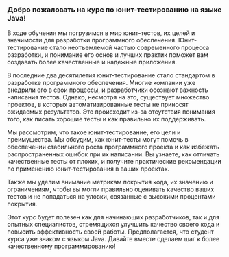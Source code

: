### Добро пожаловать на курс по юнит-тестированию на языке Java!

В ходе обучения мы погрузимся в мир юнит-тестов, их целей и значимости для разработки программного обеспечения.
Юнит-тестирование стало неотъемлемой частью современного процесса разработки, и понимание его основ и лучших практик
поможет вам создавать более качественные и надежные приложения.

В последние два десятилетия юнит-тестирование стало стандартом в разработке программного обеспечения.
Многие компании уже внедрили его в свои процессы, и разработчики осознают важность написания тестов.
Однако, несмотря на это, существует множество проектов, в которых автоматизированные тесты не приносят ожидаемых результатов.
Это происходит из-за отсутствия понимания того, как писать хорошие тесты и как правильно их поддерживать.

Мы рассмотрим, что такое юнит-тестирование, его цели и преимущества.
Мы обсудим, как юнит-тесты могут помочь в обеспечении стабильного роста программного проекта и как избежать распространенных ошибок при их написании.
Вы узнаете, как отличать качественные тесты от плохих, и получите практические рекомендации по применению юнит-тестирования в ваших проектах.

Также мы уделим внимание метрикам покрытия кода, их значению и ограничениям,
чтобы вы могли правильно оценивать качество ваших тестов и не попадаться на уловки,
связанные с высокими процентами покрытия.

Этот курс будет полезен как для начинающих разработчиков, так и для опытных специалистов,
стремящихся улучшить качество своего кода и повысить эффективность своей работы.
Предполагается, что студент курса уже знаком с языком Java.
Давайте вместе сделаем шаг к более качественному программированию!